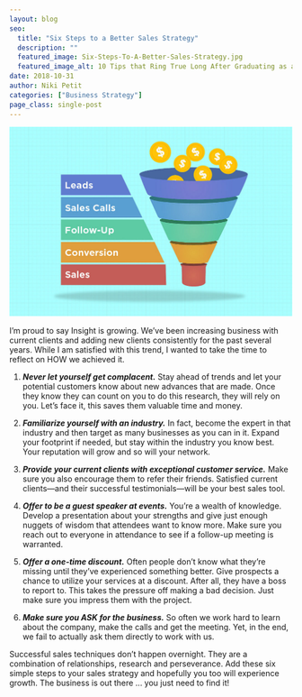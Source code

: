 ```yaml
---
layout: blog
seo:
  title: "Six Steps to a Better Sales Strategy"
  description: ""
  featured_image: Six-Steps-To-A-Better-Sales-Strategy.jpg
  featured_image_alt: 10 Tips that Ring True Long After Graduating as a Creative
date: 2018-10-31
author: Niki Petit
categories: ["Business Strategy"]
page_class: single-post
---
```


![](Six-Steps-To-A-Better-Sales-Strategy.jpg)

I’m proud to say Insight is growing. We’ve been increasing business with current clients and adding new clients consistently for the past several years. While I am satisfied with this trend, I wanted to take the time to reflect on HOW we achieved it.

1. **_Never let yourself get complacent._** Stay ahead of trends and let your potential customers know about new advances that are made. Once they know they can count on you to do this research, they will rely on you. Let’s face it, this saves them valuable time and money.

2. **_Familiarize yourself with an industry._** In fact, become the expert in that industry and then target as many businesses as you can in it. Expand your footprint if needed, but stay within the industry you know best. Your reputation will grow and so will your network.

3. **_Provide your current clients with exceptional customer service._** Make sure you also encourage them to refer their friends. Satisfied current clients—and their successful testimonials—will be your best sales tool.

4. **_Offer to be a guest speaker at events._** You’re a wealth of knowledge. Develop a presentation about your strengths and give just enough nuggets of wisdom that attendees want to know more. Make sure you reach out to everyone in attendance to see if a follow-up meeting is warranted.

5. **_Offer a one-time discount._** Often people don’t know what they’re missing until they’ve experienced something better. Give prospects a chance to utilize your services at a discount. After all, they have a boss to report to. This takes the pressure off making a bad decision. Just make sure you impress them with the project.

6. **_Make sure you ASK for the business._** So often we work hard to learn about the company, make the calls and get the meeting. Yet, in the end, we fail to actually ask them directly to work with us.

Successful sales techniques don’t happen overnight. They are a combination of relationships, research and perseverance. Add these six simple steps to your sales strategy and hopefully you too will experience growth. The business is out there ... you just need to find it!
